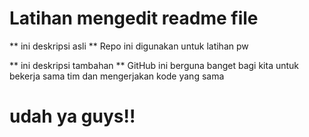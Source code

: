 # Latihan mengedit readme file
** ini deskripsi asli **
Repo ini digunakan untuk latihan pw

** ini deskripsi tambahan **
GitHub ini berguna banget bagi kita untuk bekerja sama tim dan mengerjakan kode yang sama

# udah ya guys!!
